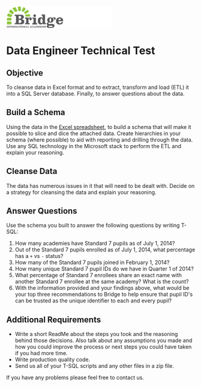 ![Bridge International Academies Logo](Banner%20Logo%20280x60.png)

# Data Engineer Technical Test

## Objective

To cleanse data in Excel format and to extract, transform and load (ETL) it into a SQL Server database. Finally, to answer questions about the data.

## Build a Schema

Using the data in the [Excel spreadsheet](Data.xslx), to build a schema that will make it possible to slice and dice the attached data. Create hierarchies in your schema (where possible) to aid with reporting and drilling through the data. Use any SQL technology in the Microsoft stack to perform the ETL and explain your reasoning.

## Cleanse Data

The data has numerous issues in it that will need to be dealt with. Decide on a strategy for cleansing the data and explain your reasoning.

## Answer Questions

Use the schema you built to answer the following questions by writing T-SQL:

1. How many academies have Standard 7 pupils as of July 1, 2014?
2. Out of the Standard 7 pupils enrolled as of July 1, 2014, what percentage has a `+` vs `-` status?
3. How many of the Standard 7 pupils joined in February 1, 2014?
4. How many unique Standard 7 pupil IDs do we have in Quarter 1 of 2014?
5. What percentage of Standard 7 enrollees share an exact name with another Standard 7 enrollee at the same academy? What is the count?
6. With the information provided and your findings above, what would be your top three recommendations to Bridge to help ensure that pupil ID's can be trusted as the unique identifier to each and every pupil?
<!-- How many of the Standard 7 enrollees present as of February 1, 2014 are no longer present as of July 1 2014 ? -->
<!-- How many unique Standard 7 pupil IDs do we have? -->
<!-- What percentage of Standard 7 enrollees have had their name updated at least once between January and July 2014? What is the count? -->

## Additional Requirements

- Write a short ReadMe about the steps you took and the reasoning behind those decisions. Also talk about any assumptions you made and how you could improve the process or next steps you could have taken if you had more time.
- Write production quality code.
- Send us all of your T-SQL scripts and any other files in a zip file.

If you have any problems please feel free to contact us.